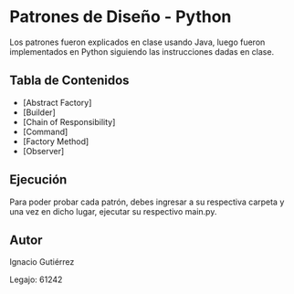 # Patrones de Diseño - Python

Los patrones fueron explicados en clase usando Java, luego fueron implementados en Python siguiendo las instrucciones dadas en clase.

## Tabla de Contenidos

- [Abstract Factory]
- [Builder]
- [Chain of Responsibility]
- [Command]
- [Factory Method]
- [Observer]

## Ejecución

Para poder probar cada patrón, debes ingresar a su respectiva carpeta y una vez en dicho lugar, ejecutar su respectivo main.py.

## Autor

Ignacio Gutiérrez

Legajo: 61242
